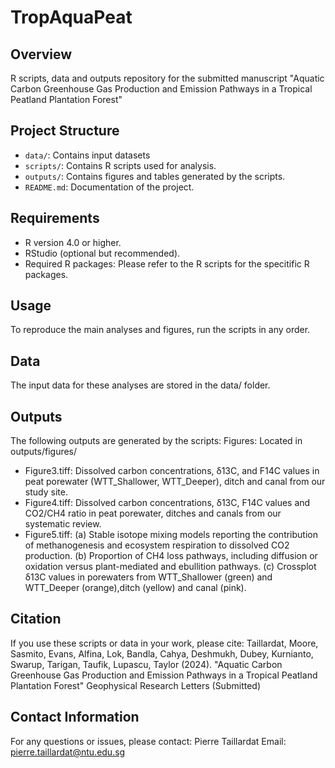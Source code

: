 # TropAquaPeat
## Overview
R scripts, data and outputs repository for the submitted manuscript "Aquatic Carbon Greenhouse Gas Production and Emission Pathways in a Tropical Peatland Plantation Forest"

## Project Structure
- `data/`: Contains input datasets
- `scripts/`: Contains R scripts used for analysis.
- `outputs/`: Contains figures and tables generated by the scripts.
- `README.md`: Documentation of the project.

## Requirements
- R version 4.0 or higher.
- RStudio (optional but recommended).
- Required R packages: Please refer to the R scripts for the specitific R packages.

## Usage
To reproduce the main analyses and figures, run the scripts in any order.

## Data
The input data for these analyses are stored in the data/ folder.

## Outputs
The following outputs are generated by the scripts:
Figures: Located in outputs/figures/
- Figure3.tiff: Dissolved carbon concentrations, δ13C, and F14C values in peat porewater (WTT_Shallower, WTT_Deeper), ditch and canal from our study site.
- Figure4.tiff: Dissolved carbon concentrations, δ13C, F14C values and CO2/CH4 ratio in peat porewater, ditches and canals from our systematic review.
- Figure5.tiff: (a) Stable isotope mixing models reporting the contribution of methanogenesis and ecosystem respiration to dissolved CO2 production. (b) Proportion of CH4 loss pathways, including diffusion or oxidation versus plant-mediated and ebullition pathways. (c) Crossplot δ13C values in porewaters from WTT_Shallower (green) and WTT_Deeper (orange),ditch (yellow) and canal (pink).

## Citation
If you use these scripts or data in your work, please cite:
Taillardat, Moore, Sasmito, Evans, Alfina, Lok, Bandla, Cahya, Deshmukh, Dubey, Kurnianto, Swarup, Tarigan, Taufik, Lupascu, Taylor (2024). "Aquatic Carbon Greenhouse Gas Production and Emission Pathways in a Tropical Peatland Plantation Forest" Geophysical Research Letters (Submitted)

## Contact Information
For any questions or issues, please contact:
Pierre Taillardat
Email: pierre.taillardat@ntu.edu.sg
